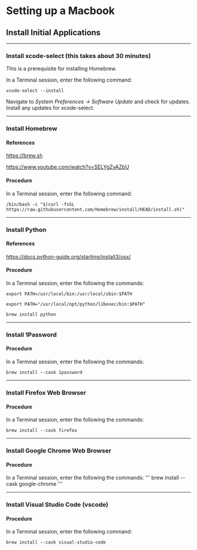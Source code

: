 # Setting up a Macbook

## Install Initial Applications

---

### Install xcode-select (this takes about 30 minutes)
This is a prerequisite for installing Homebrew.

In a Terminal session, enter the following command:
```
xcode-select --install
```
Navigate to *System Preferences -> Software Update* and check for updates. Install any updates for xcode-select.

---

### Install Homebrew
#### References
https://brew.sh

https://www.youtube.com/watch?v=SELYgZvAZbU

#### Procedure
In a Terminal session, enter the following command:
```
/bin/bash -c "$(curl -fsSL https://raw.githubusercontent.com/Homebrew/install/HEAD/install.sh)"
```

---

### Install Python
#### References
https://docs.python-guide.org/starting/install3/osx/

#### Procedure
In a Terminal session, enter the following the commands:
```
export PATH=/usr/local/bin:/usr/local/sbin:$PATH
```
```
export PATH="/usr/local/opt/python/libexec/bin:$PATH"
```
```
brew install python
```

---

### Install 1Password
#### Procedure
In a Terminal session, enter the following the commands:
```
brew install --cask 1password
```

---

### Install Firefox Web Browser
#### Procedure
In a Terminal session, enter the following the commands:
```
brew install --cask firefox
```

---

### Install Google Chrome Web Browser
#### Procedure
In a Terminal session, enter the following the commands:
'''
brew install --cask google-chrome
'''

---

### Install Visual Studio Code (vscode)
#### Procedure
In a Terminal session, enter the following command:
```
brew install --cask visual-studio-code
```
